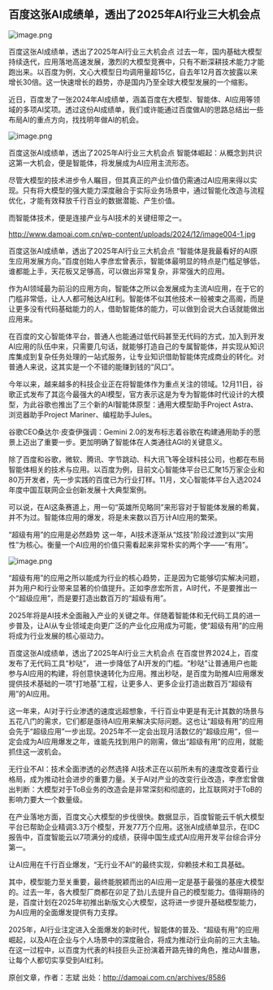 ## 百度这张AI成绩单，透出了2025年AI行业三大机会点

![image.png](1)

百度这张AI成绩单，透出了2025年AI行业三大机会点
过去一年，国内基础大模型持续迭代，应用落地高速发展，激烈的大模型竞赛中，只有不断深耕技术能力才能跑出来。以百度为例，文心大模型日均调用量超15亿，自去年12月首次披露以来增长30倍。这一快速增长的趋势，亦是国内乃至全球大模型发展的一个缩影。

近日，百度发了一张2024年AI成绩单，涵盖百度在大模型、智能体、AI应用等领域的多项AI奖项。透过这份AI成绩单，我们或许能通过百度做AI的思路总结出一些布局AI的重点方向，找找明年做AI的机会。

![image.png](2)

百度这张AI成绩单，透出了2025年AI行业三大机会点
智能体崛起：从概念到共识
这第一大机会，便是智能体，将发展成为AI应用主流形态。

尽管大模型的技术进步令人瞩目，但其真正的产业价值仍需通过AI应用来得以实现。只有将大模型的强大能力深度融合于实际业务场景中，通过智能化改造与流程优化，才能有效释放千行百业的数据潜能、产生价值。

而智能体技术，便是连接产业与AI技术的关键纽带之一。

http://www.damoai.com.cn/wp-content/uploads/2024/12/image004-1.jpg

百度这张AI成绩单，透出了2025年AI行业三大机会点
“智能体是我最看好的AI原生应用发展方向。”百度创始人李彦宏曾表示，智能体最明显的特点是门槛足够低，谁都能上手，天花板又足够高，可以做出非常复杂，非常强大的应用。

作为AI领域最为前沿的应用方向，智能体之所以会发展成为主流AI应用，在于它的门槛非常低，让人人都可触达AI红利。智能体不似其他技术一般被束之高阁，而是让更多没有代码基础能力的人，借助智能体的能力，可以做到会说大白话就能做出应用来。

在百度的文心智能体平台，普通人也能通过低代码甚至无代码的方式，加入到开发AI应用的队伍中来，只需要几句话，就能够打造自己的专属智能体，并实现从知识库集成到复杂任务处理的一站式服务，让专业知识借助智能体完成商业的转化。对普通人来说，这其实是一个不错的能赚到钱的“风口”。

今年以来，越来越多的科技企业正在将智能体作为重点关注的领域。12月11日，谷歌正式发布了其迄今最强大的AI模型，官方表示这是为专为智能体时代设计的大模型，为此谷歌也推出了三个新的AI智能体原型：通用大模型助手Project Astra、浏览器助手Project Mariner、编程助手Jules。

谷歌CEO桑达尔·皮查伊强调：Gemini 2.0的发布标志着谷歌在构建通用助手的愿景上迈出了重要一步。更加明确了智能体在人类通往AGI的关键意义。

除了百度和谷歌，微软、腾讯、字节跳动、科大讯飞等全球科技公司，也都在布局智能体相关的技术与应用。以百度为例，目前文心智能体平台已汇聚15万家企业和80万开发者，先一步实践的百度已为行业打样。11月，文心智能体平台入选2024年度中国互联网企业创新发展十大典型案例。

可以说，在AI这条赛道上，用一句“英雄所见略同”来形容对于智能体发展的希冀，并不为过。智能体应用的爆发，将是未来数以百万计AI应用的繁荣。

“超级有用”的应用是必然趋势
这一年，AI技术逐渐从“炫技”阶段过渡到以“实用性”为核心。衡量一个AI应用的价值只需看起来非常朴实的两个字——“有用”。

![image.png](3)

“超级有用”的应用之所以能成为行业的核心趋势，正是因为它能够切实解决问题，并为用户和行业带来显著的价值提升。正如李彦宏所言，AI时代，不是要推出一个“超级应用”，而是要打造出数百万的“超级有用”。

2025年将是AI技术全面融入产业的关键之年。伴随着智能体和无代码工具的进一步普及，让AI从专业领域走向更广泛的产业化应用成为可能，使“超级有用”的应用将成为行业发展的核心驱动力。

百度这张AI成绩单，透出了2025年AI行业三大机会点
在百度世界2024上，百度发布了无代码工具“秒哒”， 进一步降低了AI开发的门槛。“秒哒”让普通用户也能参与AI应用的构建，将创意快速转化为应用。推出秒哒，是百度为助推AI应用爆发提供技术基础的一项“打地基”工程，让更多人、更多企业打造出数百万“超级有用”的AI应用。

这一年来，AI对于行业渗透的速度远超想象，千行百业中更是有无计其数的场景与五花八门的需求，它们都是亟待AI应用来解决实际问题。这也让“超级有用”的应用会先于“超级应用”一步出现。2025年不一定会出现月活数亿的“超级应用”，但一定会成为AI应用爆发之年，谁能先找到用户的刚需，做出“超级有用”的应用，就能抓住这一波机会。

无行业不AI：技术全面渗透的必然选择
AI技术正在以前所未有的速度改变着行业格局，成为推动社会进步的重要力量。关于AI对产业的改变行业改造，李彦宏曾做出判断：大模型对于ToB业务的改造会是非常深刻和彻底的，比互联网对于ToB的影响力要大一个数量级。

在产业落地方面，百度文心大模型的步伐很快。数据显示，百度智能云千帆大模型平台已帮助企业精调3.3万个模型，开发77万个应用。这张AI成绩单显示，在IDC报告中，百度智能云以7项满分的成绩，获得中国生成式AI应用开发平台综合评分第一。

让AI应用在千行百业爆发，“无行业不AI”的最终实现，仰赖技术和工具基础。

其中，模型能力至关重要，最终能脱颖而出的AI应用一定是基于最强的基座大模型的。过去一年，各大模型厂商都在卯足了劲儿去提升自己的模型能力。值得期待的是，百度计划在2025年初推出新版文心大模型，这将进一步提升基础模型能力，为AI应用的全面爆发提供有力支撑。

2025年，AI行业注定进入全面爆发的新时代，智能体的普及、“超级有用”的应用崛起，以及AI在企业与个人场景中的深度融合，将成为推动行业向前的三大主轴。在这一过程中，以百度为代表的科技巨头正扮演着开路先锋的角色，推动AI普惠，让每个人都切实享受到AI红利。

原创文章，作者：志斌 出处：http://damoai.com.cn/archives/8586
